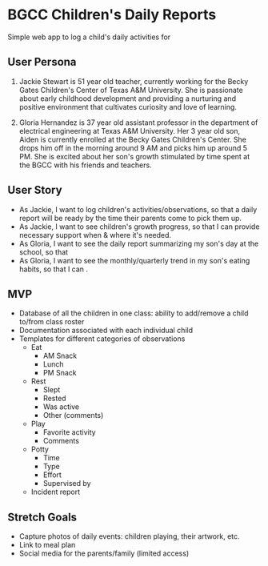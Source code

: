 # BGCC Children's Daily Reports
Simple web app to log a child's daily activities for 

## User Persona
1. Jackie Stewart is 51 year old teacher, currently working for the Becky Gates Children's Center of Texas A&M University. She is passionate about early childhood development and providing a nurturing and positive environment that cultivates curiosity and love of learning. 

1. Gloria Hernandez is 37 year old assistant professor in the department of electrical engineering at Texas A&M University. Her 3 year old son, Aiden is currently enrolled at the Becky Gates Children's Center. She drops him off in the morning around 9 AM and picks him up around 5 PM. She is excited about her son's growth stimulated by time spent at the BGCC with his friends and teachers.  

## User Story
* As Jackie, I want to log children's activities/observations, so that a daily report will be ready by the time their parents come to pick them up.
* As Jackie, I want to see children's growth progress, so that I can provide necessary support when & where it's needed.
* As Gloria, I want to see the daily report summarizing my son's day at the school, so that
* As Gloria, I want to see the monthly/quarterly trend in my son's eating habits, so that I can . 

## MVP
* Database of all the children in one class: ability to add/remove a child to/from class roster
* Documentation associated with each individual child
* Templates for different categories of observations
  * Eat
    * AM Snack
    * Lunch
    * PM Snack
  * Rest
    * Slept
    * Rested
    * Was active
    * Other (comments)
  * Play
    * Favorite activity
    * Comments
  * Potty
    * Time
    * Type
    * Effort
    * Supervised by
  * Incident report

## Stretch Goals
* Capture photos of daily events: children playing, their artwork, etc.
* Link to meal plan
* Social media for the parents/family (limited access) 
